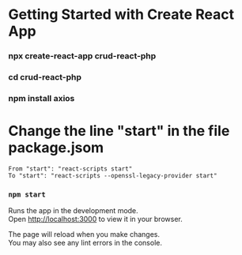 # Getting Started with Create React App

### npx create-react-app crud-react-php

### cd crud-react-php

### npm install axios

# Change the line "start" in the file package.jsom 
    From "start": "react-scripts start" 
    To "start": "react-scripts --openssl-legacy-provider start"

### `npm start`

Runs the app in the development mode.\
Open [http://localhost:3000](http://localhost:3000) to view it in your browser.

The page will reload when you make changes.\
You may also see any lint errors in the console.
